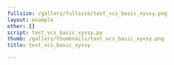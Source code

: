 ```yaml
---
fullsize: /gallery/fullsize/test_vcs_basic_xyvsy.png
layout: example
other: []
script: test_vcs_basic_xyvsy.py
thumb: /gallery/thumbnails/test_vcs_basic_xyvsy.png
title: test_vcs_basic_xyvsy

---
```

